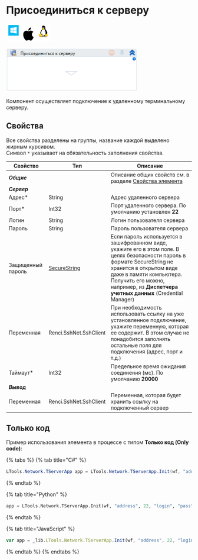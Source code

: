 # Присоединиться к серверу

![](<../../../../.gitbook/assets/image (100) (1) (1) (1) (1) (1) (1) (1) (2) (353).png>)

![](<../../../../.gitbook/assets/image (408).png>)

Компонент осуществляет подключение к удаленному терминальному серверу.

## Свойства

Все свойства разделены на группы, название каждой выделено жирным курсивом.\
Символ `*` указывает на обязательность заполнения свойства.

| Свойство          | Тип                                                                                                        | Описание                                                                                                                                                                                                                                                             |
| ----------------- | ---------------------------------------------------------------------------------------------------------- | -------------------------------------------------------------------------------------------------------------------------------------------------------------------------------------------------------------------------------------------------------------------- |
| _**Общие**_       |                                                                                                            | Описание общих свойств см. в разделе [Свойства элемента](https://docs.primo-rpa.ru/primo-rpa/primo-studio/process/elements#svoistva-elementa)                                                                                                                        |
| _**Сервер**_      |                                                                                                            |                                                                                                                                                                                                                                                                      |
| Адрес\*           | String                                                                                                     | Адрес удаленного сервера                                                                                                                                                                                                                                             |
| Порт\*            | Int32                                                                                                      | Порт удаленного сервера. По умолчанию установлен **22**                                                                                                                                                                                                              |
| Логин             | String                                                                                                     | Логин пользователя сервера                                                                                                                                                                                                                                           |
| Пароль            | String                                                                                                     | Пароль пользователя сервера                                                                                                                                                                                                                                          |
| Защищенный пароль | [SecureString](https://learn.microsoft.com/ru-ru/dotnet/api/system.security.securestring?view=netcore-2.0) | Если пароль используется в зашифрованном виде, укажите его в этом поле. В целях безопасности пароль в формате SecureString не хранится в открытом виде даже в памяти компьютера. Получить его можно, например, из **Диспетчера учетных данных** (Credential Manager) |
| Переменная        | Renci.SshNet.SshClient                                                                                     | При необходимость использовать ссылку на уже установленное подключение, укажите переменную, которая ее содержит. В этом случае не понадобится заполнять остальные поля для подключения (адрес, порт и т.д.)                                                          |
| Таймаут\*         | Int32                                                                                                      | Предельное время ожидания соединения (мс). По умолчанию **20000**                                                                                                                                                                                                    |
| _**Вывод**_       |                                                                                                            |                                                                                                                                                                                                                                                                      |
| Переменная        | Renci.SshNet.SshClient                                                                                     | Переменная, которая будет хранить ссылку на подключенный сервер                                                                                                                                                                                                      |

## Только код

Пример использования элемента в процессе с типом **Только код (Only code)**:

{% tabs %}
{% tab title="C#" %}
```csharp
LTools.Network.TServerApp app = LTools.Network.TServerApp.Init(wf, "address", 22, "login", "pass", 10000);
```
{% endtab %}

{% tab title="Python" %}
```python
app = LTools.Network.TServerApp.Init(wf, "address", 22, "login", "pass", 10000)
```
{% endtab %}

{% tab title="JavaScript" %}
```javascript
var app = _lib.LTools.Network.TServerApp.Init(wf, "address", 22, "login", "pass", 10000);
```
{% endtab %}
{% endtabs %}
